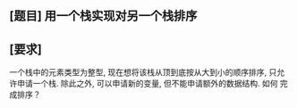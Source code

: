 ## [题目] 用一个栈实现对另一个栈排序

## [要求]
一个栈中的元素类型为整型, 现在想将该栈从顶到底按从大到小的顺序排序, 只允许申请一个栈. 除此之外, 可以申请新的变量, 但不能申请额外的数据结构. 如何
完成排序？